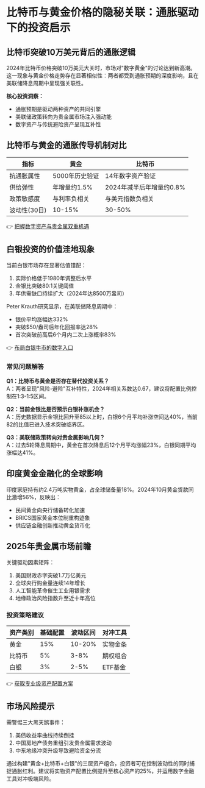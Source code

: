 # 比特币与黄金价格的隐秘关联：通胀驱动下的投资启示

## 比特币突破10万美元背后的通胀逻辑

2024年比特币价格突破10万美元大关时，市场对"数字黄金"的讨论达到新高潮。这一现象与黄金价格走势存在显著相似性：两者都受到通胀预期的深度影响，且在美联储降息周期中呈现强关联性。

**核心投资洞察：**
- 通胀预期是驱动两种资产的共同引擎
- 美联储政策转向为贵金属市场注入强动能
- 数字资产与传统避险资产呈现互补性

## 比特币与黄金的通胀传导机制对比

| 指标            | 黄金                        | 比特币                      |
|-----------------|---------------------------|---------------------------|
| 抗通胀属性      | 5000年历史验证              | 14年数字资产验证            |
| 供给弹性        | 年增量约1.5%                | 2024年减半后年增量约0.8%   |
| 政策敏感度      | 与利率负相关                | 与美元指数负相关            |
| 波动性(30日)    | 10-15%                     | 30-50%                     |

👉 [把握数字资产与贵金属双重机遇](https://bit.ly/okx_welcome)

## 白银投资的价值洼地现象

当前白银市场存在显著估值错配：
1. 实际价格低于1980年调整后水平
2. 金银比突破80:1关键阈值
3. 年供需缺口持续扩大（2024年达8500万盎司）

Peter Krauth研究显示，在美联储降息周期中：
- 银价平均涨幅达332%
- 突破$50/盎司后年化回报率达28%
- 首次突破前高后6个月内二次上涨概率83%

👉 [布局白银牛市的数字入口](https://bit.ly/okx_welcome)

### 常见问题解答

**Q1：比特币与黄金是否存在替代投资关系？**  
A：两者呈现"风险-避险"互补特性，2024年相关系数达0.67，建议将配置比例控制在1:3-1:5区间。

**Q2：当前金银比是否预示白银补涨机会？**  
A：历史数据显示金银比回升至85以上时，白银6个月平均补涨空间达40%，当前82的比值已进入技术突破临界区。

**Q3：美联储政策转向对贵金属影响几何？**  
A：过去5轮降息周期中，黄金在首次降息后12个月平均涨幅23%，白银同期平均涨幅达41%。

## 印度黄金金融化的全球影响

印度家庭持有约2.4万吨实物黄金，占全球储备量18%。2024年10月黄金贷款同比激增56%，反映出：
- 民间黄金向央行储备转化加速
- BRICS国家黄金本位制重构迹象
- 供应链金融创新推动黄金货币化

## 2025年贵金属市场前瞻

关键驱动因素矩阵：
1. 美国财政赤字突破1.7万亿美元
2. 全球央行购金量连续14年增长
3. 人工智能革命催生工业用银需求
4. 地缘政治风险指数升至近十年高位

### 投资策略建议

| 资产类别 | 基础配置 | 波动区间 | 对冲工具 |
|----------|----------|----------|----------|
| 黄金     | 15%      | 10-20%   | 实物金条 |
| 比特币   | 5%       | 3-8%     | 期权组合 |
| 白银     | 3%       | 2-5%     | ETF基金  |

👉 [获取专业级资产配置方案](https://bit.ly/okx_welcome)

## 市场风险提示

需警惕三大黑天鹅事件：
1. 美债收益率曲线持续倒挂
2. 中国房地产债务重组引发贵金属需求波动
3. 中东地缘冲突升级导致避险资金分流

通过构建"黄金+比特币+白银"的三层资产组合，投资者可在控制波动性的同时捕捉通胀红利。建议将实物资产配置比例提升至核心资产的25%，并运用数字金融工具对冲极端风险。